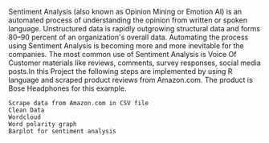 Sentiment Analysis (also known as Opinion Mining or Emotion AI) is an automated process of understanding the opinion from written or spoken language. Unstructured data is rapidly outgrowing structural data and forms 80–90 percent of an organization's overall data. Automating the process using Sentiment Analysis is becoming more and more inevitable for the companies. The most common use of Sentiment Analysis is Voice Of Customer materials like reviews, comments, survey responses, social media posts.In this Project the following steps are implemented by using R language and scraped product reviews from Amazon.com. The product is Bose Headphones for this example.

    Scrape data from Amazon.com in CSV file
    Clean Data
    Wordcloud
    Word polarity graph
    Barplot for sentiment analysis
